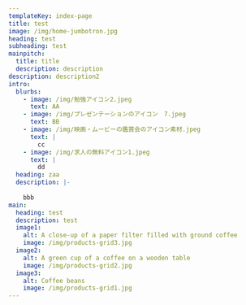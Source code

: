 ```yaml
---
templateKey: index-page
title: test
image: /img/home-jumbotron.jpg
heading: test
subheading: test
mainpitch:
  title: title
  description: description
description: description2
intro:
  blurbs:
    - image: /img/勉強アイコン2.jpeg
      text: AA
    - image: /img/プレゼンテーションのアイコン　7.jpeg
      text: BB
    - image: /img/映画・ムービーの鑑賞会のアイコン素材.jpeg
      text: |
        cc
    - image: /img/求人の無料アイコン1.jpeg
      text: |
        dd
  heading: zaa
  description: |-
    
    bbb
main:
  heading: test
  description: test
  image1:
    alt: A close-up of a paper filter filled with ground coffee
    image: /img/products-grid3.jpg
  image2:
    alt: A green cup of a coffee on a wooden table
    image: /img/products-grid2.jpg
  image3:
    alt: Coffee beans
    image: /img/products-grid1.jpg
---
```

